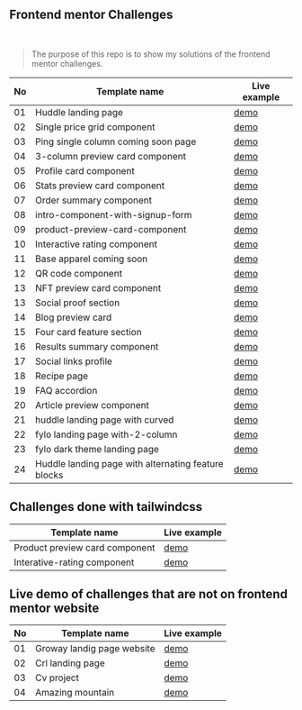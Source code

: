 ## Frontend mentor Challenges

<br/>

> The purpose of this repo is to show my solutions of the frontend mentor challenges.

| No  | Template name                                       | Live example                                                       |
| --- | --------------------------------------------------- | ------------------------------------------------------------------ |
| 01  | Huddle landing page                                 | [demo](https://the-huddle-landing-page.netlify.app/)               |
| 02  | Single price grid component                         | [demo](https://the-single-price-grid-component-master.netlify.app) |
| 03  | Ping single column coming soon page                 | [demo](https://the-ping-coming-soon-page.netlify.app)              |
| 04  | 3-column preview card component                     | [demo](https://the-three-column-preview-card.netlify.app)          |
| 05  | Profile card component                              | [demo](https://the-profile-card-component.netlify.app)             |
| 06  | Stats preview card component                        | [demo](https://frontend-mentor-challenges-tawny.vercel.app)        |
| 07  | Order summary component                             | [demo](https://the-order-summary-component.netlify.app)            |
| 08  | intro-component-with-signup-form                    | [demo](https://the-intro-component-with-signup-form.netlify.app)   |
| 09  | product-preview-card-component                      | [demo](https://the-product-preview-card-component.netlify.app/)    |
| 10  | Interactive rating component                        | [demo](https://the-interactive-rating-component-main.netlify.app/) |
| 11  | Base apparel coming soon                            | [demo](https://the-base-apparel-coming-soon.netlify.app/)          |
| 12  | QR code component                                   | [demo](https://the-qr-code-component.netlify.app/)                 |
| 13  | NFT preview card component                          | [demo](https://the-nft-preview-card-component.netlify.app/)        |
| 13  | Social proof section                                | [demo](https://the-social-proof-section.netlify.app/)              |
| 14  | Blog preview card                                   | [demo](https://the-blog-preview-card.netlify.app/)                 |
| 15  | Four card feature section                           | [demo](https://the-four-card-feature-section.netlify.app/)         |
| 16  | Results summary component                           | [demo](https://the-results-summary-component.netlify.app/)         |
| 17  | Social links profile                                | [demo](https://the-social-links-profile.netlify.app/)              |
| 18  | Recipe page                                         | [demo](https://the-recipepage.netlify.app/)                        |
| 19  | FAQ accordion                                       | [demo](https://the-faq-accordion.netlify.app/)                     |
| 20  | Article preview component                           | [demo](https://the-article-preview-component.netlify.app/)         |
| 21  | huddle landing page with curved                     | [demo](https://the-huddle-landing-page-with-curved.netlify.app/)   |
| 22  | fylo landing page with-2-column                     | [demo](https://the-fylo-landing-page-with-2-columns.netlify.app/)  |
| 23  | fylo dark theme landing page                        | [demo](https://the-fylo-dark-theme-landing-page.netlify.app/)      |
| 24  | Huddle landing page with alternating feature blocks | [demo](https://huddle-landing-with-feature-blocks.netlify.app)     |

## Challenges done with tailwindcss

| Template name                  | Live example                                           |
| ------------------------------ | ------------------------------------------------------ |
| Product preview card component | [demo](https://tw-product-card-component.netlify.app/) |
| Interative-rating component    | [demo](https://tw-interative-rating.netlify.app/)      |

## Live demo of challenges that are not on frontend mentor website

| No  | Template name              | Live example                                      |
| --- | -------------------------- | ------------------------------------------------- |
| 01  | Groway landig page website | [demo](https://groway-analytics.netlify.app)      |
| 02  | Crl landing page           | [demo](https://crl-webpage.netlify.app)           |
| 03  | Cv project                 | [demo](https://the-cv-project.netlify.app/)       |
| 04  | Amazing mountain           | [demo](https://the-amazing-mountain.netlify.app/) |
